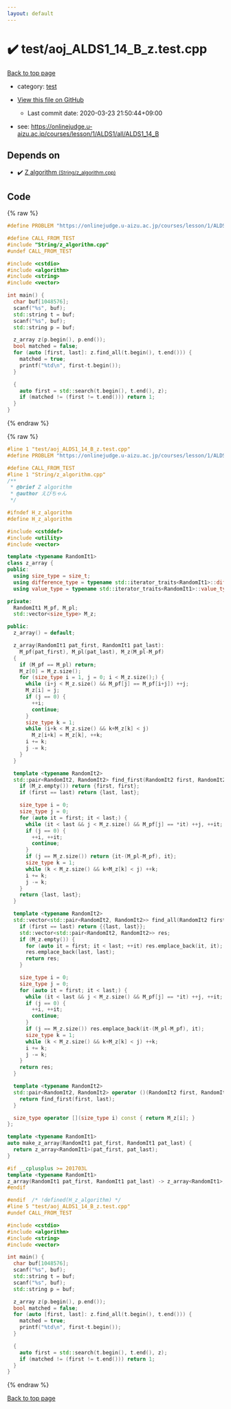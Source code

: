 ```yaml
---
layout: default
---
```


<!-- mathjax config similar to math.stackexchange -->
<script type="text/javascript" async
  src="https://cdnjs.cloudflare.com/ajax/libs/mathjax/2.7.5/MathJax.js?config=TeX-MML-AM_CHTML">
</script>
<script type="text/x-mathjax-config">
  MathJax.Hub.Config({
    TeX: { equationNumbers: { autoNumber: "AMS" }},
    tex2jax: {
      inlineMath: [ ['$','$'] ],
      processEscapes: true
    },
    "HTML-CSS": { matchFontHeight: false },
    displayAlign: "left",
    displayIndent: "2em"
  });
</script>

<script type="text/javascript" src="https://cdnjs.cloudflare.com/ajax/libs/jquery/3.4.1/jquery.min.js"></script>
<script src="https://cdn.jsdelivr.net/npm/jquery-balloon-js@1.1.2/jquery.balloon.min.js" integrity="sha256-ZEYs9VrgAeNuPvs15E39OsyOJaIkXEEt10fzxJ20+2I=" crossorigin="anonymous"></script>
<script type="text/javascript" src="../../assets/js/copy-button.js"></script>
<link rel="stylesheet" href="../../assets/css/copy-button.css" />


# :heavy_check_mark: test/aoj_ALDS1_14_B_z.test.cpp

<a href="../../index.html">Back to top page</a>

* category: <a href="../../index.html#098f6bcd4621d373cade4e832627b4f6">test</a>
* <a href="{{ site.github.repository_url }}/blob/master/test/aoj_ALDS1_14_B_z.test.cpp">View this file on GitHub</a>
    - Last commit date: 2020-03-23 21:50:44+09:00


* see: <a href="https://onlinejudge.u-aizu.ac.jp/courses/lesson/1/ALDS1/all/ALDS1_14_B">https://onlinejudge.u-aizu.ac.jp/courses/lesson/1/ALDS1/all/ALDS1_14_B</a>


## Depends on

* :heavy_check_mark: <a href="../../library/String/z_algorithm.cpp.html">Z algorithm <small>(String/z_algorithm.cpp)</small></a>


## Code

<a id="unbundled"></a>
{% raw %}
```cpp
#define PROBLEM "https://onlinejudge.u-aizu.ac.jp/courses/lesson/1/ALDS1/all/ALDS1_14_B"

#define CALL_FROM_TEST
#include "String/z_algorithm.cpp"
#undef CALL_FROM_TEST

#include <cstdio>
#include <algorithm>
#include <string>
#include <vector>

int main() {
  char buf[1048576];
  scanf("%s", buf);
  std::string t = buf;
  scanf("%s", buf);
  std::string p = buf;

  z_array z(p.begin(), p.end());
  bool matched = false;
  for (auto [first, last]: z.find_all(t.begin(), t.end())) {
    matched = true;
    printf("%td\n", first-t.begin());
  }

  {
    auto first = std::search(t.begin(), t.end(), z);
    if (matched != (first != t.end())) return 1;
  }
}

```
{% endraw %}

<a id="bundled"></a>
{% raw %}
```cpp
#line 1 "test/aoj_ALDS1_14_B_z.test.cpp"
#define PROBLEM "https://onlinejudge.u-aizu.ac.jp/courses/lesson/1/ALDS1/all/ALDS1_14_B"

#define CALL_FROM_TEST
#line 1 "String/z_algorithm.cpp"
/**
 * @brief Z algorithm
 * @author えびちゃん
 */

#ifndef H_z_algorithm
#define H_z_algorithm

#include <cstddef>
#include <utility>
#include <vector>

template <typename RandomIt1>
class z_array {
public:
  using size_type = size_t;
  using difference_type = typename std::iterator_traits<RandomIt1>::difference_type;
  using value_type = typename std::iterator_traits<RandomIt1>::value_type;

private:
  RandomIt1 M_pf, M_pl;
  std::vector<size_type> M_z;

public:
  z_array() = default;

  z_array(RandomIt1 pat_first, RandomIt1 pat_last):
    M_pf(pat_first), M_pl(pat_last), M_z(M_pl-M_pf)
  {
    if (M_pf == M_pl) return;
    M_z[0] = M_z.size();
    for (size_type i = 1, j = 0; i < M_z.size();) {
      while (i+j < M_z.size() && M_pf[j] == M_pf[i+j]) ++j;
      M_z[i] = j;
      if (j == 0) {
        ++i;
        continue;
      }
      size_type k = 1;
      while (i+k < M_z.size() && k+M_z[k] < j)
        M_z[i+k] = M_z[k], ++k;
      i += k;
      j -= k;
    }
  }

  template <typename RandomIt2>
  std::pair<RandomIt2, RandomIt2> find_first(RandomIt2 first, RandomIt2 last) const {
    if (M_z.empty()) return {first, first};
    if (first == last) return {last, last};

    size_type i = 0;
    size_type j = 0;
    for (auto it = first; it < last;) {
      while (it < last && j < M_z.size() && M_pf[j] == *it) ++j, ++it;
      if (j == 0) {
        ++i, ++it;
        continue;
      }
      if (j == M_z.size()) return {it-(M_pl-M_pf), it};
      size_type k = 1;
      while (k < M_z.size() && k+M_z[k] < j) ++k;
      i += k;
      j -= k;
    }
    return {last, last};
  }

  template <typename RandomIt2>
  std::vector<std::pair<RandomIt2, RandomIt2>> find_all(RandomIt2 first, RandomIt2 last) const {
    if (first == last) return {{last, last}};
    std::vector<std::pair<RandomIt2, RandomIt2>> res;
    if (M_z.empty()) {
      for (auto it = first; it < last; ++it) res.emplace_back(it, it);
      res.emplace_back(last, last);
      return res;
    }

    size_type i = 0;
    size_type j = 0;
    for (auto it = first; it < last;) {
      while (it < last && j < M_z.size() && M_pf[j] == *it) ++j, ++it;
      if (j == 0) {
        ++i, ++it;
        continue;
      }
      if (j == M_z.size()) res.emplace_back(it-(M_pl-M_pf), it);
      size_type k = 1;
      while (k < M_z.size() && k+M_z[k] < j) ++k;
      i += k;
      j -= k;
    }
    return res;
  }

  template <typename RandomIt2>
  std::pair<RandomIt2, RandomIt2> operator ()(RandomIt2 first, RandomIt2 last) const {
    return find_first(first, last);
  }

  size_type operator [](size_type i) const { return M_z[i]; }
};

template <typename RandomIt1>
auto make_z_array(RandomIt1 pat_first, RandomIt1 pat_last) {
  return z_array<RandomIt1>(pat_first, pat_last);
}

#if __cplusplus >= 201703L
template <typename RandomIt1>
z_array(RandomIt1 pat_first, RandomIt1 pat_last) -> z_array<RandomIt1>;
#endif

#endif  /* !defined(H_z_algorithm) */
#line 5 "test/aoj_ALDS1_14_B_z.test.cpp"
#undef CALL_FROM_TEST

#include <cstdio>
#include <algorithm>
#include <string>
#include <vector>

int main() {
  char buf[1048576];
  scanf("%s", buf);
  std::string t = buf;
  scanf("%s", buf);
  std::string p = buf;

  z_array z(p.begin(), p.end());
  bool matched = false;
  for (auto [first, last]: z.find_all(t.begin(), t.end())) {
    matched = true;
    printf("%td\n", first-t.begin());
  }

  {
    auto first = std::search(t.begin(), t.end(), z);
    if (matched != (first != t.end())) return 1;
  }
}

```
{% endraw %}

<a href="../../index.html">Back to top page</a>

